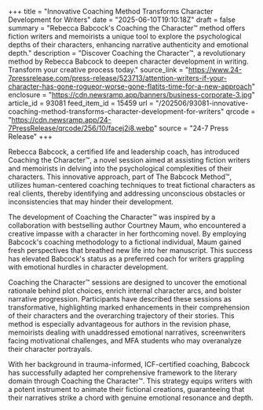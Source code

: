 +++
title = "Innovative Coaching Method Transforms Character Development for Writers"
date = "2025-06-10T19:10:18Z"
draft = false
summary = "Rebecca Babcock's Coaching the Character™ method offers fiction writers and memoirists a unique tool to explore the psychological depths of their characters, enhancing narrative authenticity and emotional depth."
description = "Discover Coaching the Character™, a revolutionary method by Rebecca Babcock to deepen character development in writing. Transform your creative process today."
source_link = "https://www.24-7pressrelease.com/press-release/523713/attention-writers-if-your-character-has-gone-rogueor-worse-gone-flatits-time-for-a-new-approach"
enclosure = "https://cdn.newsramp.app/banners/business-corporate-3.jpg"
article_id = 93081
feed_item_id = 15459
url = "/202506/93081-innovative-coaching-method-transforms-character-development-for-writers"
qrcode = "https://cdn.newsramp.app/24-7PressRelease/qrcode/256/10/facej2i8.webp"
source = "24-7 Press Release"
+++

<p>Rebecca Babcock, a certified life and leadership coach, has introduced Coaching the Character™, a novel session aimed at assisting fiction writers and memoirists in delving into the psychological complexities of their characters. This innovative approach, part of The Babcock Method™, utilizes human-centered coaching techniques to treat fictional characters as real clients, thereby identifying and addressing unconscious obstacles or inconsistencies that may hinder their development.</p><p>The development of Coaching the Character™ was inspired by a collaboration with bestselling author Courtney Maum, who encountered a creative impasse with a character in her forthcoming novel. By employing Babcock's coaching methodology to a fictional individual, Maum gained fresh perspectives that breathed new life into her manuscript. This success has elevated Babcock's status as a preferred coach for writers grappling with emotional hurdles in character development.</p><p>Coaching the Character™ sessions are designed to uncover the emotional rationale behind plot choices, enrich internal character arcs, and bolster narrative progression. Participants have described these sessions as transformative, highlighting marked enhancements in their comprehension of their characters and the overarching trajectory of their stories. This method is especially advantageous for authors in the revision phase, memoirists dealing with unaddressed emotional narratives, screenwriters facing motivational challenges, and MFA students who may overanalyze their character portrayals.</p><p>With her background in trauma-informed, ICF-certified coaching, Babcock has successfully adapted her comprehensive framework to the literary domain through Coaching the Character™. This strategy equips writers with a potent instrument to animate their fictional creations, guaranteeing that their narratives strike a chord with genuine emotional resonance and depth.</p>